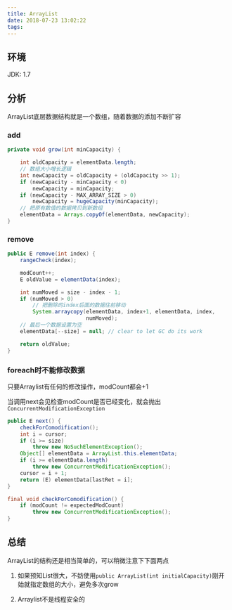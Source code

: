 ```yaml
---
title: ArrayList
date: 2018-07-23 13:02:22
tags:
---
```


<!-- toc -->

## 环境
JDK: 1.7

## 分析

ArrayList底层数据结构就是一个数组，随着数据的添加不断扩容

### add
```java
private void grow(int minCapacity) {

    int oldCapacity = elementData.length;
    // 数组大小增长逻辑
    int newCapacity = oldCapacity + (oldCapacity >> 1);
    if (newCapacity - minCapacity < 0)
        newCapacity = minCapacity;
    if (newCapacity - MAX_ARRAY_SIZE > 0)
        newCapacity = hugeCapacity(minCapacity);
    // 把原有数值的数据拷贝到新数组
    elementData = Arrays.copyOf(elementData, newCapacity);
}
```

### remove
```java
public E remove(int index) {
    rangeCheck(index);

    modCount++;
    E oldValue = elementData(index);

    int numMoved = size - index - 1;
    if (numMoved > 0)
        // 把删除的index后面的数据往前移动
        System.arraycopy(elementData, index+1, elementData, index,
                         numMoved);
    // 最后一个数据设置为空
    elementData[--size] = null; // clear to let GC do its work

    return oldValue;
}
```

### foreach时不能修改数据
只要Arraylist有任何的修改操作，modCount都会+1

当调用next会见检查modCount是否已经变化，就会抛出`ConcurrentModificationException`

```java
public E next() {
    checkForComodification();
    int i = cursor;
    if (i >= size)
        throw new NoSuchElementException();
    Object[] elementData = ArrayList.this.elementData;
    if (i >= elementData.length)
        throw new ConcurrentModificationException();
    cursor = i + 1;
    return (E) elementData[lastRet = i];
}

final void checkForComodification() {
    if (modCount != expectedModCount)
        throw new ConcurrentModificationException();
}
```

## 总结

ArrayList的结构还是相当简单的，可以稍微注意下下面两点
1. 如果预知List很大，不妨使用`public ArrayList(int initialCapacity)`刚开始就指定数组的大小，避免多次grow

2. Arraylist不是线程安全的